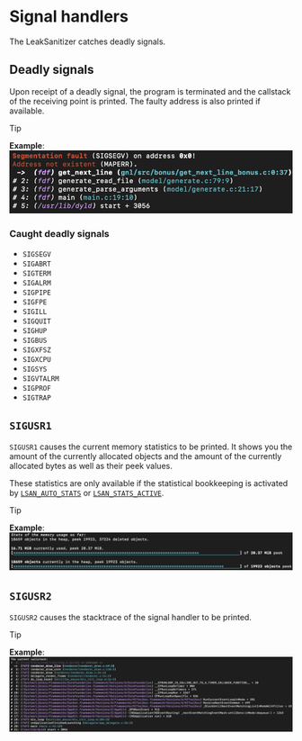 # Signal handlers
The LeakSanitizer catches deadly signals.

## Deadly signals
Upon receipt of a deadly signal, the program is terminated and the callstack of the receiving point is printed.
The faulty address is also printed if available.

> [!TIP]
> **Example**:
> <picture>
>     <source srcset="images/light/segfault.png" media="(prefers-color-scheme: light), (prefers-color-scheme: no-preference)" />
>     <source srcset="images/dark/segfault.png" media="(prefers-color-scheme: dark)" />
>     <img src="images/dark/segfault.png" alt="Example stacktrace of a segmentation fault">
> </picture>

### Caught deadly signals
- `SIGSEGV`
- `SIGABRT`
- `SIGTERM`
- `SIGALRM`
- `SIGPIPE`
- `SIGFPE`
- `SIGILL`
- `SIGQUIT`
- `SIGHUP`
- `SIGBUS`
- `SIGXFSZ`
- `SIGXCPU`
- `SIGSYS`
- `SIGVTALRM`
- `SIGPROF`
- `SIGTRAP`

## `SIGUSR1`
`SIGUSR1` causes the current memory statistics to be printed. It shows you the amount of the currently
allocated objects and the amount of the currently allocated bytes as well as their peek values.

These statistics are only available if the statistical bookkeeping is activated by [`LSAN_AUTO_STATS`][1]
or [`LSAN_STATS_ACTIVE`][2].

> [!TIP]
> **Example**:
> <picture>
>     <source srcset="images/light/SIGUSR1.png" media="(prefers-color-scheme: light), (prefers-color-scheme: no-preference)" />
>     <source srcset="images/dark/SIGUSR1.png" media="(prefers-color-scheme: dark)" />
>     <img src="images/dark/SIGUSR1.png" alt="Example statistics">
> </picture>

## `SIGUSR2`
`SIGUSR2` causes the stacktrace of the signal handler to be printed.

> [!TIP]
> **Example**:
> <picture>
>     <source srcset="images/light/SIGUSR2.png" media="(prefers-color-scheme: light), (prefers-color-scheme: no-preference)" />
>     <source srcset="images/dark/SIGUSR2.png" media="(prefers-color-scheme: dark)" />
>     <img src="images/dark/SIGUSR2.png" alt="Example stacktrace">
> </picture>

[1]: Behaviour#lsan_auto_stats
[2]: Behaviour#lsan_stats_active